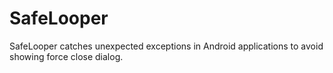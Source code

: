 SafeLooper
==========

SafeLooper catches unexpected exceptions in Android applications to avoid showing force close dialog.

